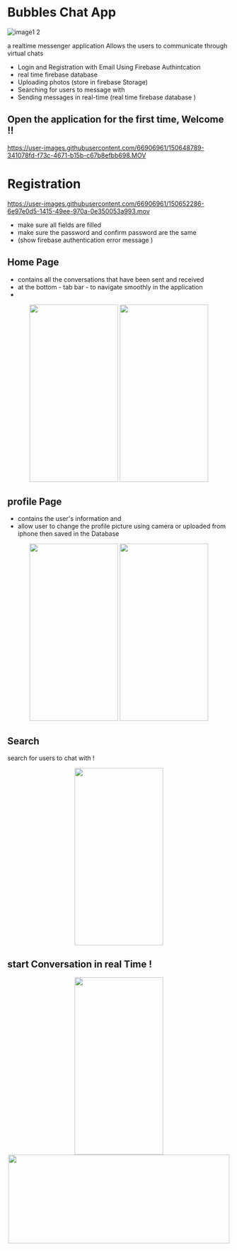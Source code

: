 
# **Bubbles Chat App** 



![image1 2](https://user-images.githubusercontent.com/66906961/150651966-6b096ab6-69d4-4ecd-91cc-978bbb89645a.jpeg)





a realtime messenger application Allows the users to communicate through virtual chats


- Login and Registration with Email Using Firebase Authintcation 
- real time firebase database 
-  Uploading photos (store in firebase Storage)
- Searching for users to message with 
- Sending messages in real-time (real time firebase database )





## Open the application for the first time,  Welcome !!

https://user-images.githubusercontent.com/66906961/150648789-341078fd-f73c-4671-b15b-c67b8efbb698.MOV




# Registration

https://user-images.githubusercontent.com/66906961/150652286-6e97e0d5-1415-49ee-970a-0e350053a993.mov

- make sure all fields are filled 
- make sure the password and confirm password are the same 
- (show firebase authentication error message ) 




## Home Page 

- contains all the conversations that have been sent and received
- at the bottom - tab bar - to navigate smoothly in the application
- 
<p align="center">

<img src="https://user-images.githubusercontent.com/66906961/150653959-a70cead0-b102-4dda-920d-7b2b5434d21e.PNG" width="200" height="400">
  <img src="https://user-images.githubusercontent.com/66906961/150654116-ca32a9c6-fda9-4a4f-a34f-8f53dbd7a7e8.PNG" width="200" height="400">
</p>



## profile Page 

- contains the user's information and 
-  allow user to change the profile picture using camera or uploaded from iphone then saved in the Database
<p align="center">
<img src="https://user-images.githubusercontent.com/66906961/150654340-dc1366b7-039d-4600-bf55-c182e4dd9664.PNG" width="200" height="400">
  <img src="https://user-images.githubusercontent.com/66906961/150654344-4def47f2-1168-49bc-93ba-db648d390552.PNG" width="200" height="400">
</p>


## Search 

search for users to chat with ! 
<p align="center">
<img src="https://user-images.githubusercontent.com/66906961/150654417-d0c92b71-c29b-41ea-b625-8442bd6671dc.PNG" width="200" height="400">

</p>



## start Conversation in real Time ! 


<p align="center">
<img src=
"https://user-images.githubusercontent.com/66906961/150654569-9d45e4c0-a925-40c4-ac5a-806d443b9899.PNG" width="200" height="400">
<img src="https://user-images.githubusercontent.com/66906961/150654608-98a5f3e1-f624-4e30-9ffd-5fe0427cc590.png" width="500" height="200">

</p>




